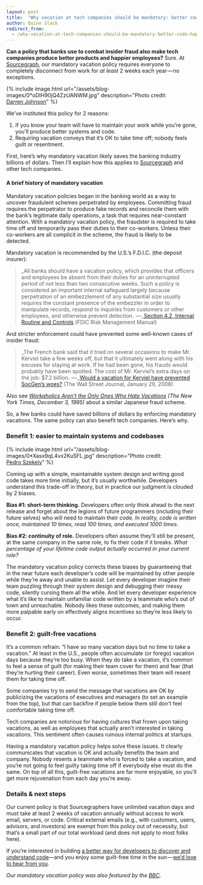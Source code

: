 ```yaml
---
layout: post
title:  "Why vacation at tech companies should be mandatory: better code, happier people"
author: Quinn Slack
redirect_from:
  - /why-vacation-at-tech-companies-should-be-mandatory-better-code-happier-people-d1b549681291
---
```


**Can a policy that banks use to combat insider fraud also make tech companies produce better products and happier employees?** Sure. At [Sourcegraph](https://sourcegraph.com/), our mandatory vacation policy requires everyone to completely disconnect from work for _at least_ 2 weeks each year — no exceptions.

{% include image.html url="/assets/blog-images/0*oDIH90jQ4ZzUANWM.jpg" description="Photo credit: <a href='http://www.flickr.com/photos/70140013@N07/7424536244/in/photolist-cj5FXA-bUG5st-c6aH6C-bHX2KF-brUvps-aNmpsp-avHsjZ-amUqaA-amec93-a3jT9b-9X1mSz-9HWzdA-9CEhwb-9zzcs9-9tYroR-9rupvz-9eLbD2-8RL5R1-8FDVWz-8BxJ82-8khuM4-7W24wP-7yGf3Z-c45AQJ-boYsyx-dNQA1i-cKZzjs-bgjgdM-8mbr5L-7T9jGT-kaCA5j-joSrXi-j9e1WM-iQpr7E-iC6BY5-iBKw4u-iirP8z-hKcWT5-hDJsbZ-hqSmkJ-gXeDvR-gPCSXb-gPBCZU-gJPzQA-gBiBgn-gvcsRz-gqreCv-gpQAcQ-goSdo9-gnudMC-gaydvZ'>Darren Johnson</a>" %}

We’ve instituted this policy for 2 reasons:

1.  If you know your team will have to maintain your work while you’re gone, you’ll produce better systems and code.
2.  Requiring vacation conveys that it’s OK to take time off; nobody feels guilt or resentment.

First, here’s why mandatory vacation likely saves the banking industry billions of dollars. Then I’ll explain how this applies to [Sourcegraph](https://sourcegraph.com/) and other tech companies.

#### A brief history of mandatory vacation

Mandatory vacation policies began in the banking world as a way to uncover fraudulent schemes perpetrated by employees. Committing fraud requires the perpetrator to produce fake records and reconcile them with the bank’s legitimate daily operations, a task that requires near-constant attention. With a mandatory vacation policy, the fraudster is required to take time off and temporarily pass their duties to their co-workers. Unless their co-workers are all complicit in the scheme, the fraud is likely to be detected.

Mandatory vacation is recommended by the U.S.’s F.D.I.C. (the deposit insurer):

> _All banks should have a vacation policy, which provides that officers and employees be absent from their duties for an uninterrupted period of not less than two consecutive weeks. Such a policy is considered an important internal safeguard largely because perpetration of an embezzlement of any substantial size usually requires the constant presence of the embezzler in order to manipulate records, respond to inquiries from customers or other employees, and otherwise prevent detection.
>  — _[Section 4.2, Internal Routine and Controls](http://www.fdic.gov/regulations/safety/manual/section4-2.html) (FDIC Risk Management Manual)

And stricter enforcement could have prevented some well-known cases of insider fraud:

> _The French bank said that it tried on several occasions to make Mr. Kerviel take a few weeks off, but that it ultimately went along with his excuses for staying at work. If he had been gone, his frauds would probably have been spotted. The cost of Mr. Kerviel’s extra days on the job: $7.2 billion.
>  — _[Would a vacation for Kerviel have prevented SocGen’s woes?](http://online.wsj.com/news/articles/SB120155809623923355) (The Wall Street Journal, January 29, 2008)

Also see [_Workaholics Aren’t the Only Ones Who Hate Vacations_](http://www.nytimes.com/1995/12/03/business/earning-it-workaholics-aren-t-the-only-ones-who-hate-vacations.html) _(The New York Times, December 3, 1995)_ about a similar Japanese fraud scheme.

So, a few banks could have saved billions of dollars by enforcing mandatory vacations. The same policy can also benefit tech companies. Here’s why.

### Benefit 1: easier to maintain systems and codebases

{% include image.html url="/assets/blog-images/0*Xasx9qL4vx2KuSFL.jpg" description="Photo credit: <a href='http://www.flickr.com/photos/pedrosz/4088820782/'>Pedro Szekely</a>" %}

Coming up with a simple, maintainable system design and writing good code takes more time initially, but it’s usually worthwhile. Developers understand this trade-off in theory, but in practice our judgment is clouded by 2 biases.

**Bias #1: short-term thinking.** Developers often only think ahead to the next release and forget about the legions of future programmers (including their future selves) who will need to maintain their code. _In reality, code is written once, maintained 10 times, read 100 times, and executed 1000 times._

**Bias #2: continuity of role.** Developers often assume they’ll still be present, at the same company in the same role, to fix their code if it breaks. _What percentage of your lifetime code output actually occurred in your current role?_

The mandatory vacation policy corrects these biases by guaranteeing that in the near future each developer’s code will be maintained by other people while they’re away and unable to assist. Let every developer imagine their team puzzling through their system design and debugging their messy code, silently cursing them all the while. And let every developer experience what it’s like to maintain unfamiliar code written by a teammate who’s out of town and unreachable. Nobody likes these outcomes, and making them more palpable early on effectively aligns incentives so they’re less likely to occur.

### Benefit 2: guilt-free vacations

It’s a common refrain: “I have so many vacation days but no time to take a vacation.” At least in the U.S., people often accumulate (or forego) vacation days because they’re too busy. When they do take a vacation, it’s common to feel a sense of guilt (for making their team cover for them) and fear (that they’re hurting their career). Even worse, sometimes their team will resent them for taking time off.

Some companies try to send the message that vacations are OK by publicizing the vacations of executives and managers (to set an example from the top), but that can backfire if people below them still don’t feel comfortable taking time off.

Tech companies are notorious for having cultures that frown upon taking vacations, as well as employees that actually aren’t interested in taking vacations. This sentiment often causes ruinous internal politics at startups.

Having a mandatory vacation policy helps solve these issues. It clearly communicates that vacation is OK and actually benefits the team and company. Nobody resents a teammate who is forced to take a vacation, and you’re not going to feel guilty taking time off if everybody else must do the same. On top of all this, guilt-free vacations are far more enjoyable, so you’ll get more rejuvenation from each day you’re away.

### Details & next steps

Our current policy is that Sourcegraphers have unlimited vacation days and must take at least 2 weeks of vacation annually without access to work email, servers, or code. Critical external emails (e.g., with customers, users, advisors, and investors) are exempt from this policy out of necessity, but that’s a small part of our total workload (and does not apply to most folks here).

If you’re interested in building [a better way for developers to discover and understand code](https://sourcegraph.com)—and you enjoy some guilt-free time in the sun — [we’d love to hear from you](https://sourcegraph.com/contact).

_Our mandatory vacation policy was also featured by the_ [_BBC_](http://www.bbc.com/capital/story/20140903-relax-or-else)_._